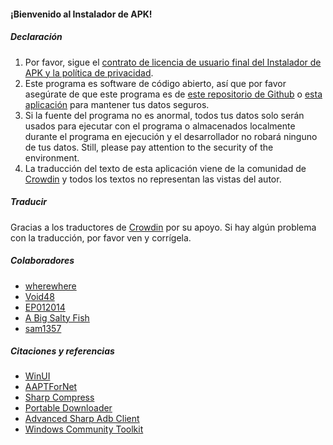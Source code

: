#### ¡Bienvenido al Instalador de APK!

##### Declaración
1. Por favor, sigue el [contrato de licencia de usuario final del Instalador de APK y la política de privacidad](https://github.com/Paving-Base/APK-Installer/blob/main/Privacy.md).
2. Este programa es software de código abierto, así que por favor asegúrate de que este programa es de [este repositorio de Github](https://github.com/Paving-Base/APK-Installer) o [esta aplicación](https://apps.microsoft.com/store/detail/9P2JFQ43FPPG) para mantener tus datos seguros.
3. Si la fuente del programa no es anormal, todos tus datos solo serán usados para ejecutar con el programa o almacenados localmente durante el programa en ejecución y el desarrollador no robará ninguno de tus datos. Still, please pay attention to the security of the environment.
4. La traducción del texto de esta aplicación viene de la comunidad de [Crowdin](https://crowdin.com/project/APKInstaller "Crowdin") y todos los textos no representan las vistas del autor.

##### Traducir
Gracias a los traductores de [Crowdin](https://crowdin.com/project/APKInstaller "Crowdin") por su apoyo. Si hay algún problema con la traducción, por favor ven y corrígela.

##### Colaboradores
- [wherewhere](https://github.com/wherewhere)
- [Void48](https://github.com/Void48)
- [EP012014](https://github.com/EP012014)
- [A Big Salty Fish](https://github.com/bigsaltyfishes)
- [sam1357](https://github.com/sam1357)

##### Citaciones y referencias
- [WinUI](https://github.com/microsoft/microsoft-ui-xaml "WinUI")
- [AAPTForNet](https://github.com/canheo136/QuickLook.Plugin.ApkViewer "AAPTForNet")
- [Sharp Compress](https://github.com/adamhathcock/sharpcompress "Sharp Compress")
- [Portable Downloader](https://github.com/madnik7/PortableDownloader "Portable Downloader")
- [Advanced Sharp Adb Client](https://github.com/yungd1plomat/AdvancedSharpAdbClient "Advanced Sharp Adb Client")
- [Windows Community Toolkit](https://github.com/CommunityToolkit/WindowsCommunityToolkit "Windows Community Toolkit")
